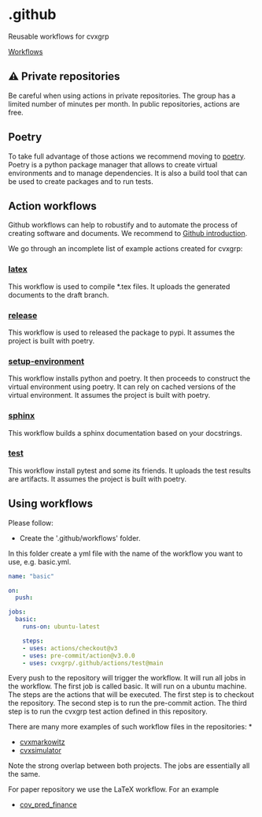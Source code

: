 # .github

Reusable workflows for cvxgrp

[Workflows](https://docs.github.com/en/actions/using-workflows/creating-starter-workflows-for-your-organization#creating-a-starter-workflow)

## :warning: Private repositories

Be careful when using actions in private repositories. The group has a limited number of minutes per month.
In public repositories, actions are free. 

## Poetry

To take full advantage of those actions we recommend moving to [poetry](https://python-poetry.org/).
Poetry is a python package manager that allows to create virtual environments and to manage dependencies.
It is also a build tool that can be used to create packages and to run tests. 

## Action workflows

Github workflows can help to robustify and to automate the process of creating software and documents.
We recommend to [Github introduction](https://docs.github.com/actions).

We go through an incomplete list of example actions created for cvxgrp:

### [latex](https://github.com/cvxgrp/.github/blob/main/actions/latex/action.yml)

This workflow is used to compile *.tex files. It uploads the generated documents to the draft branch.

### [release](https://github.com/cvxgrp/.github/blob/main/actions/release/action.yml)

This workflow is used to released the package to pypi. It assumes the project is built with poetry.

### [setup-environment](https://github.com/cvxgrp/.github/blob/main/actions/setup-environment/action.yml)

This workflow installs python and poetry. It then proceeds to construct the virtual environment using poetry.
It can rely on cached versions of the virtual environment. It assumes the project is built with poetry.

### [sphinx](https://github.com/cvxgrp/.github/blob/main/actions/sphinx/action.yml)

This workflow builds a sphinx documentation based on your docstrings. 

### [test](https://github.com/cvxgrp/.github/blob/main/actions/test/action.yml)

This workflow install pytest and some its friends. It uploads the test results are artifacts.
It assumes the project is built with poetry.

## Using workflows

Please follow:

* Create the '.github/workflows' folder.

In this folder create a yml file with the name of the workflow you want to use, e.g. basic.yml.

```yaml
name: "basic"

on:
  push:

jobs:
  basic:
    runs-on: ubuntu-latest

    steps:
    - uses: actions/checkout@v3
    - uses: pre-commit/action@v3.0.0
    - uses: cvxgrp/.github/actions/test@main
```

Every push to the repository will trigger the workflow. 
It will run all jobs in the workflow. The first job is called basic. It will run on a ubuntu machine.
The steps are the actions that will be executed. The first step is to checkout the repository. 
The second step is to run the pre-commit action. The third step is to run the cvxgrp test action defined in 
this repository.

There are many more examples of such workflow files in the repositories:
* 
* [cvxmarkowitz](https://github.com/cvxgrp/cvxmarkowitz/tree/main/.github/workflows)
* [cvxsimulator](https://github.com/cvxgrp/simulator/tree/main/.github/workflows)

Note the strong overlap between both projects. The jobs are essentially all the same.

For paper repository we use the LaTeX workflow. For an example

* [cov_pred_finance](https://github.com/cvxgrp/cov_pred_finance_paper/tree/main/.github/workflows)

